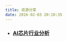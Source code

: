 ```yaml
---
title: 资源分享
date: 2016-02-03 20:10:35
---
```

<ul>
	<li><h3><a href="../2018/11/06/AI芯片行业分析/">AI芯片行业分析</a></h3></li>
</ul>